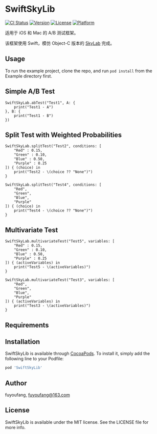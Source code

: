 # SwiftSkyLib

[![CI Status](https://img.shields.io/travis/fuyoufang/SwiftSkyLib.svg?style=flat)](https://travis-ci.org/fuyoufang/SwiftSkyLib)
[![Version](https://img.shields.io/cocoapods/v/SwiftSkyLib.svg?style=flat)](https://cocoapods.org/pods/SwiftSkyLib)
[![License](https://img.shields.io/cocoapods/l/SwiftSkyLib.svg?style=flat)](https://cocoapods.org/pods/SwiftSkyLib)
[![Platform](https://img.shields.io/cocoapods/p/SwiftSkyLib.svg?style=flat)](https://cocoapods.org/pods/SwiftSkyLib)

适用于 iOS 和 Mac 的 A/B 测试框架。 

该框架使用 Swift，模仿 Object-C 版本的 [SkyLab](https://github.com/mattt/SkyLab) 完成。

## Usage

To run the example project, clone the repo, and run `pod install` from the Example directory first.

## Simple A/B Test
```
SwiftSkyLab.abTest("Test1", A: {
    print("Test1 - A")
}, B: {
    print("Test1 - B")
})
```
## Split Test with Weighted Probabilities

```
SwiftSkyLab.splitTest("Test2", conditions: [
    "Red" : 0.15,
    "Green" : 0.10,
    "Blue" : 0.50,
    "Purple" : 0.25
]) { (choice) in
    print("Test2 - \(choice ?? "None")")
}

SwiftSkyLab.splitTest("Test4", conditions: [
    "Red",
    "Green",
    "Blue",
    "Purple"
]) { (choice) in
    print("Test4 - \(choice ?? "None")")
}
```
## Multivariate Test

```
SwiftSkyLab.multivariateTest("Test5", variables: [
    "Red" : 0.15,
    "Green" : 0.10,
    "Blue" : 0.50,
    "Purple" : 0.25
]) { (activeVariables) in
    print("Test5 - \(activeVariables)")
}

SwiftSkyLab.multivariateTest("Test3", variables: [
    "Red",
    "Green",
    "Blue",
    "Purple"
]) { (activeVariables) in
    print("Test3 - \(activeVariables)")
}
```

## Requirements

## Installation

SwiftSkyLib is available through [CocoaPods](https://cocoapods.org). To install
it, simply add the following line to your Podfile:

```ruby
pod 'SwiftSkyLib'
```

## Author

fuyoufang, fuyoufang@163.com

## License

SwiftSkyLib is available under the MIT license. See the LICENSE file for more info.
